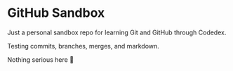 # GitHub Sandbox

Just a personal sandbox repo for learning Git and GitHub through Codedex.

Testing commits, branches, merges, and markdown.

Nothing serious here 🚧
